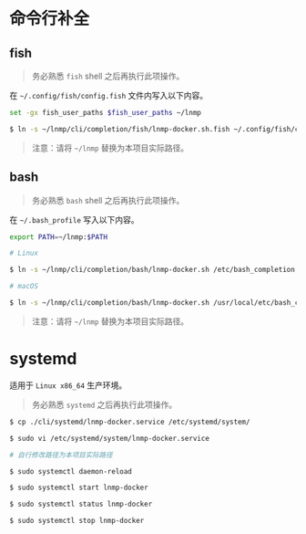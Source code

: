 # 命令行补全

## fish

>务必熟悉 `fish` shell 之后再执行此项操作。

在 `~/.config/fish/config.fish` 文件内写入以下内容。

```bash
set -gx fish_user_paths $fish_user_paths ~/lnmp
```

```bash
$ ln -s ~/lnmp/cli/completion/fish/lnmp-docker.sh.fish ~/.config/fish/completions/
```

>注意：请将 `~/lnmp` 替换为本项目实际路径。

## bash

>务必熟悉 `bash` shell 之后再执行此项操作。

在 `~/.bash_profile` 写入以下内容。

```bash
export PATH=~/lnmp:$PATH
```

```bash
# Linux

$ ln -s ~/lnmp/cli/completion/bash/lnmp-docker.sh /etc/bash_completion.d/lnmp-docker.sh

# macOS

$ ln -s ~/lnmp/cli/completion/bash/lnmp-docker.sh /usr/local/etc/bash_completion.d/lnmp-docker.sh
```

>注意：请将 `~/lnmp` 替换为本项目实际路径。

# systemd

适用于 `Linux x86_64` 生产环境。

>务必熟悉 `systemd` 之后再执行此项操作。

```bash
$ cp ./cli/systemd/lnmp-docker.service /etc/systemd/system/

$ sudo vi /etc/systemd/system/lnmp-docker.service

# 自行修改路径为本项目实际路径

$ sudo systemctl daemon-reload

$ sudo systemctl start lnmp-docker

$ sudo systemctl status lnmp-docker

$ sudo systemctl stop lnmp-docker
```
